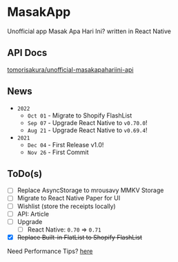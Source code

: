 # MasakApp
Unofficial app Masak Apa Hari Ini? written in React Native

## API Docs
[tomorisakura/unofficial-masakapahariini-api](https://github.com/tomorisakura/unofficial-masakapahariini-api)

## News
- `2022`
  - `Oct 01` - Migrate to Shopify FlashList
  - `Sep 07` - Upgrade React Native to `v0.70.0`!
  - `Aug 21` - Upgrade React Native to `v0.69.4`!
- `2021`
  - `Dec 04` - First Release v1.0!
  - `Nov 26` - First Commit

## ToDo(s) 
* [ ] Replace AsyncStorage to mrousavy MMKV Storage
* [ ] Migrate to React Native Paper for UI
* [ ] Wishlist (store the receipts locally)
* [ ] API: Article
* [ ] Upgrade
  * [ ] React Native: `0.70` => `0.71`
* [x] ~~Replace Built-in FlatList to Shopify FlashList~~

Need Performance Tips? [here](optimizeTips.md)